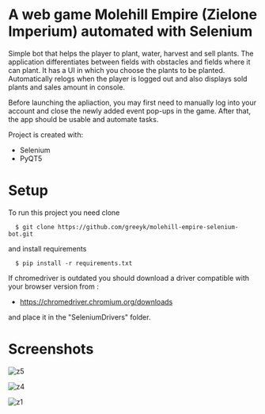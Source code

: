 # A web game Molehill Empire (Zielone Imperium) automated with Selenium

Simple bot that helps the player to plant, water, harvest and sell plants. The application differentiates between fields with obstacles and fields where it can plant.  It has a UI in which you choose the plants to be planted. Automatically relogs when the player is logged out and also displays sold plants and sales amount in console.

Before launching the apliaction, you may first need to manually log into your account and close the newly added event pop-ups in the game. After that, the app should be usable and automate tasks.

Project is created with:
* Selenium
* PyQT5

# Setup
To run this project you need clone
```
  $ git clone https://github.com/greeyk/molehill-empire-selenium-bot.git
```
and install requirements
```
  $ pip install -r requirements.txt
```

If chromedriver is outdated you should download a driver compatible with your browser version from :

* https://chromedriver.chromium.org/downloads

and place it in the "SeleniumDrivers" folder.

# Screenshots
![z5](https://user-images.githubusercontent.com/96060616/190684769-0c00e633-6767-48de-8659-9c5ad2ed94f3.PNG)

![z4](https://user-images.githubusercontent.com/96060616/190686518-abcb7a28-a6b8-40cc-a150-8bed9d38422a.PNG)

![z1](https://user-images.githubusercontent.com/96060616/190686616-645e0728-1c47-4742-bcb3-ea32a1c1dd0d.PNG)

